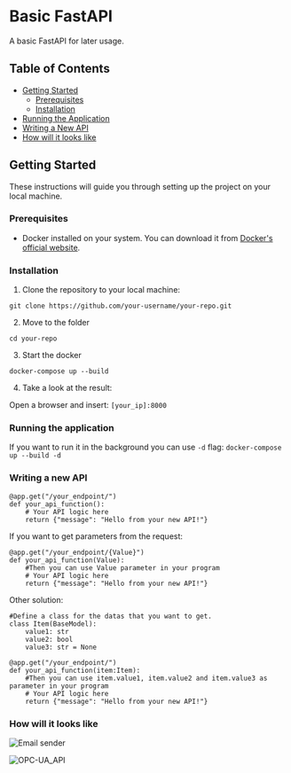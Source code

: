 # Basic FastAPI

A basic FastAPI for later usage.

## Table of Contents

- [Getting Started](#getting-started)
  - [Prerequisites](#prerequisites)
  - [Installation](#installation)
- [Running the Application](#running-the-application)
- [Writing a New API](#writing-a-new-api)
- [How will it looks like](#how-will-it-looks-like)

## Getting Started

These instructions will guide you through setting up the project on your local machine.

### Prerequisites

- Docker installed on your system. You can download it from [Docker's official website](https://www.docker.com/).

### Installation

1. Clone the repository to your local machine:

```git clone https://github.com/your-username/your-repo.git```

2. Move to the folder

```cd your-repo```

3. Start the docker

```docker-compose up --build```

4. Take a look at the result:

Open a browser and insert:
```[your_ip]:8000```

### Running the application
If you want to run it in the background you can use ```-d``` flag:
```docker-compose up --build -d```

### Writing a new API
```
@app.get("/your_endpoint/")
def your_api_function():
    # Your API logic here
    return {"message": "Hello from your new API!"}
```

If you want to get parameters from the request:
```
@app.get("/your_endpoint/{Value}")
def your_api_function(Value):
    #Then you can use Value parameter in your program
    # Your API logic here
    return {"message": "Hello from your new API!"}
```

Other solution:

```
#Define a class for the datas that you want to get.
class Item(BaseModel):
    value1: str
    value2: bool
    value3: str = None

@app.get("/your_endpoint/")
def your_api_function(item:Item):
    #Then you can use item.value1, item.value2 and item.value3 as parameter in your program
    # Your API logic here
    return {"message": "Hello from your new API!"}
```

### How will it looks like
![Email sender](images/email_sender.PNG)

![OPC-UA_API](images/OPC-UA_API.PNG)

